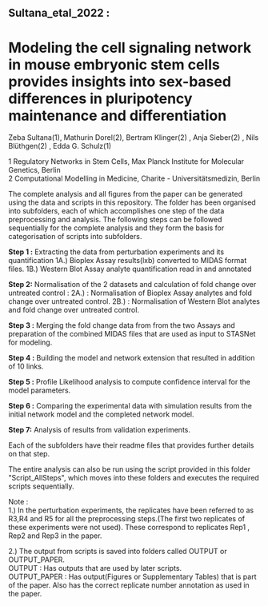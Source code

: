 ## Sultana_etal_2022 : 
# Modeling the cell signaling network in mouse embryonic stem cells provides insights into sex-based differences in pluripotency maintenance and differentiation
Zeba Sultana(1), Mathurin Dorel(2), Bertram Klinger(2) , Anja Sieber(2) , Nils Blüthgen(2) , Edda G. Schulz(1)    

1 Regulatory Networks in Stem Cells, Max Planck Institute for Molecular Genetics, Berlin    
2 Computational Modelling in Medicine, Charite - Universitätsmedizin, Berlin 




The complete analysis and all figures from the paper can be generated using the data and scripts in this repository.
The folder has been organised into subfolders, each of which accomplishes one step of the data preprocessing and analysis.
The following steps can be followed sequentially for the complete analysis and they form the basis for categorisation of scripts into subfolders.  

**Step 1 :** Extracting the data from perturbation experiments and its quantification
1A.) Bioplex Assay results(lxb) converted to MIDAS format files.
1B.) Western Blot Assay analyte quantification read in and annotated

**Step 2:** Normalisation of the 2 datasets and calculation of fold change over untreated control :
2A.) : Normalisation of Bioplex Assay analytes and fold change over untreated control.
2B.) : Normalisation of Western Blot analytes and fold change over untreated control.

**Step 3 :** Merging the fold change data from from the two Assays and preparation of the combined MIDAS files that are used as input to STASNet for modeling.

**Step 4 :** Building the model and network extension that resulted in addition of 10 links.

**Step 5 :** Profile Likelihood analysis to compute confidence interval for the model parameters.

**Step 6 :** Comparing the experimental data with simulation results from the initial network model and the completed network model.

**Step 7:** Analysis of results from validation experiments.

Each of the subfolders have their readme files that provides further details on that step.

The entire analysis can also be run using the script provided in this folder "Script_AllSteps", which moves into these folders and executes the required scripts sequentially. 

Note :   
1.) In the perturbation experiments, the replicates have been referred to as R3,R4 and R5 for all the preprocessing steps.(The first two replicates of these experiments were not used). These correspond to replicates Rep1 , Rep2 and Rep3 in the paper.

2.) The output from scripts is saved into folders called OUTPUT or OUTPUT_PAPER.   
OUTPUT : Has outputs that are used by later scripts.   
OUTPUT_PAPER : Has output(Figures or Supplementary Tables) that is part of the paper. Also has the correct replicate number annotation as used in the paper.


